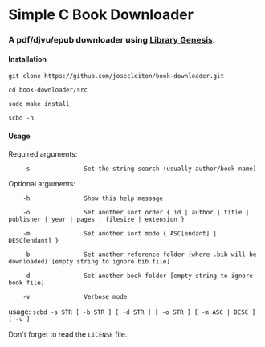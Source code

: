 # Simple C Book Downloader

### A pdf/djvu/epub downloader using [Library Genesis](http://gen.lib.rus.ec/).

#### Installation

`git clone https://github.com/josecleiton/book-downloader.git`

`cd book-downloader/src`

`sudo make install`

`scbd -h`

#### Usage

Required arguments:

        -s               Set the string search (usually author/book name)


Optional arguments:

        -h               Show this help message

        -o               Set another sort order { id | author | title | publisher | year | pages | filesize | extension }

        -m               Set another sort mode { ASC[endant] | DESC[endant] }

        -b               Set another reference folder (where .bib will be downloaded) [empty string to ignore bib file]

        -d               Set another book folder [empty string to ignore book file]

        -v               Verbose mode

usage: `scbd -s STR [ -b STR ] [ -d STR ] [ -o STR ] [ -m ASC | DESC ] [ -v ]`

Don't forget to read the `LICENSE` file.
